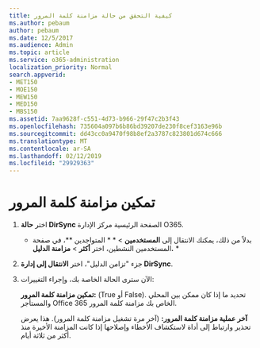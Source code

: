 ```yaml
---
title: كيفية التحقق من حالة مزامنة كلمة المرور
ms.author: pebaum
author: pebaum
ms.date: 12/5/2017
ms.audience: Admin
ms.topic: article
ms.service: o365-administration
localization_priority: Normal
search.appverid:
- MET150
- MOE150
- MEW150
- MED150
- MBS150
ms.assetid: 7aa9628f-c551-4d73-b966-29f47c2b3f43
ms.openlocfilehash: 735604a097b6b86bd39207de230f8cef3163e96b
ms.sourcegitcommit: dd43cc0a9470f98b8ef2a3787c823801d674c666
ms.translationtype: MT
ms.contentlocale: ar-SA
ms.lasthandoff: 02/12/2019
ms.locfileid: "29929363"
---
```

# <a name="enable-password-sync"></a>تمكين مزامنة كلمة المرور

1.  اختر **حالة DirSync** الصفحة الرئيسية مركز الإدارة O365. 
    
     * بدلاً من ذلك، يمكنك الانتقال إلى **المستخدمين** \> * * المتواجدين **، في صفحة المستخدمين النشطين، اختر **أكثر** \> **مزامنة الدليل.** * 
    
2. جزء "تزامن الدليل"، اختر **الانتقال إلى إدارة DirSync**. 
    
3. الآن سترى الحالة الخاصة بك، وإجراء التغييرات:
    
    **تمكين مزامنة كلمة المرور:** (True أو False). تحديد ما إذا كان ممكن بين المحلي والمستأجر Office 365 الخاص بك مزامنة كلمة المرور. 
    
    **آخر عملية مزامنة كلمة المرور:** (آخر مرة تشغيل مزامنة كلمة المرور). هذا يعرض تحذير وارتباط إلى أداة لاستكشاف الأخطاء وإصلاحها إذا كانت المزامنة الأخيرة منذ أكثر من ثلاثة أيام. 
    

